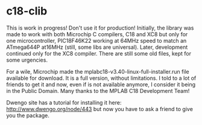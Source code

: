 # c18-clib


This is work in progress! Don't use it for production! Initially, the library was made to work with both Microchip C compilers, C18 and XC8 but only for one microcontroller, PIC18F46K22 working at 64MHz speed to match an ATmega644P at16MHz (still, some libs are universal). Later, development continued only for the XC8 compiler. There are still some old files, kept for some urgencies.

For a wile, Microchip made the mplabc18-v3.40-linux-full-installer.run file available for download. It is a full version, without limitations. I told to a lot of friends to get it and now, even if is not available anymore, I consider it being in the Public Domain. Many thanks to the MPLAB C18 Development Team!

Dwengo site has a tutorial for installing it here: http://www.dwengo.org/node/443 but now you have to ask a friend to give you the package.
